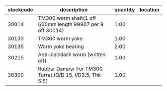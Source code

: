 |stockcode|description|quantity|location|
|---------|-----------|--------|--------|
|30014|TM300 worm shaft(1 off 600mm length 99907 per 9 off 30014)|1.00||
|30133|TM300 worm yoke.|1.00||
|30135|Worm yoke bearing|2.00||
|30215|Anti-backlash worm (written off)|1.00||
|30300|Rubber Damper For TM300 Turret (O/D 15, I/D3.5, Thk 5.5)|1.00||
